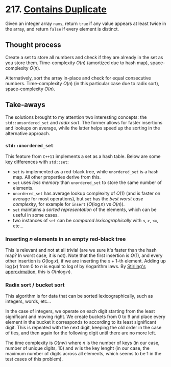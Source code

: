 # 217. [Contains Duplicate](https://leetcode.com/problems/contains-duplicate/)

Given an integer array `nums`, return `true` if any value appears at least twice in the array, and return `false` if every element is distinct.

## Thought process

Create a set to store all numbers and check if they are already in the set as you store them. Time-complexity $O(n)$ (amortized due to hash map), space-complexity $O(n)$.

Alternatively, sort the array in-place and check for equal consecutive numbers. Time-complexity $O(n)$ (in this particular case due to radix sort), space-complexity $O(n)$.

## Take-aways

The solutions brought to my attention two interesting concepts: the `std::unsordered_set` and *radix sort*. The former allows for faster insertions and lookups on average, while the latter helps speed up the sorting in the alternative approach.

### `std::unordered_set`

This feature from `C++11` implements a set as a hash table. Below are some key differences with `std::set`:

- `set` is implemented as a red-black tree, while `unordered_set` is a hash map. All other properties derive from this.
- `set` uses *less memory* than `unordered_set` to store the same number of elements.
- `unordered_set` has average lookup complexity of $O(1)$ (and is faster on average for most operations), but `set` has the *best worst case complexity*, for example for `insert` ($O(\log n)$ vs $O(n)$).
- `set` maintains a *sorted representation* of the elements, which can be useful in some cases.
- two instances of `set` can be *compared lexicographically* with `<`, `>`, `<=`, etc...  

### Inserting $n$ elements in an empty red-black tree

This is relevant and not at all trivial (are we sure it's faster than the hash map? In worst case, it is not). Note that the first insertion is $O(1)$, and every other insertion is $O(\log x)$, if we are inserting the $x + 1$-th element. Adding up $\log(x)$ from 0 to $n$ is equal to $\log n!$ by \logarithm laws. By [Stirling's approximation](https://en.wikipedia.org/wiki/Stirling%27s_approximation), this is $O(n \log n)$.


### Radix sort / bucket sort

This algorithm is for data that can be sorted lexicographically, such as integers, words, etc...

In the case of integers, we operate on each digit starting from the least significant and moving right. We create buckets from 0 to 9 and place every element in the bucket it corresponds to according to its least significant digit. This is repeated with the next digit, keeping the old order in the case of ties, and then again for the following digit until there are no more left.

The time complexity is $O(nw)$ where $n$ is the number of keys (in our case, number of unique digits, 10) and $w$ is the key lenght (in our case, the maximum number of digits across all elements, which seems to be 1 in the test cases of this problem). 

